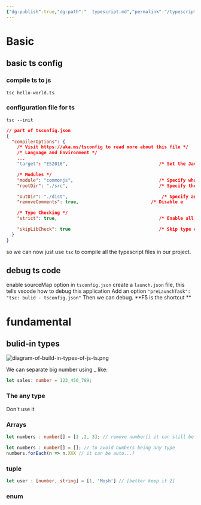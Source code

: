 ```yaml
---
{"dg-publish":true,"dg-path":"  typescript.md","permalink":"/typescript/","tags":["CS/web","CS/programming-languages "],"created":"2023-05-29T22:18:52.481+08:00","updated":"2023-09-14T17:17:25.827+08:00"}
---
```



# Basic
## basic ts config
### compile ts to js

```shell 
tsc hello-world.ts
```

### configuration  file for ts
```shell 
tsc --init
```


```json
// part of tsconfig.json
{
  "compilerOptions": {
    /* Visit https://aka.ms/tsconfig to read more about this file */
    /* Language and Environment */
    ...
    "target": "ES2016",                                  /* Set the JavaScript language version for emitted JavaScript and include compatible library declarations. */

    /* Modules */
    "module": "commonjs",                                /* Specify what module code is generated. */
    "rootDir": "./src",                                  /* Specify the root folder within your source files. */

    "outDir": "./dist",                                   /* Specify an output folder for all emitted files. */
    "removeComments": true,                           /* Disable e

    /* Type Checking */
    "strict": true,                                      /* Enable all strict type-checking options. */

    "skipLibCheck": true                                 /* Skip type checking all .d.ts files. */
  }
}
```

so we can now just use `tsc` to compile all the typescript files in our project.

## debug ts code

enable sourceMap option in `tsconfig.json`
create a `launch.json` file, this tells vscode how to debug this application
Add an option `"preLaunchTask": "tsc: bulid - tsconfig.json"`
Then we can debug. **F5 is the shortcut ** 

# fundamental
## bulid-in types
![diagram-of-build-in-types-of-js-ts.png](https://cdn.jsdelivr.net/gh/AlexLiu2022/resources/img/diagram-of-build-in-types-of-js-ts.png)

We can separate big number using _ like:
```ts
let sales: number = 123_456_789;
```

### The any type

Don't use it 

### Arrays

```ts
let numbers : number[] = [1 ,2, 3]; // remove number[] it can still be infer ed
```

```ts
let numbers : number[] = []; // to avoid numbers being any type
numbers.forEach(n => n.XXX // it can be auto...) 
```

### tuple

```ts
let user : [number, string] = [1, 'Mosh'] // [better keep it 2]
```

### enum